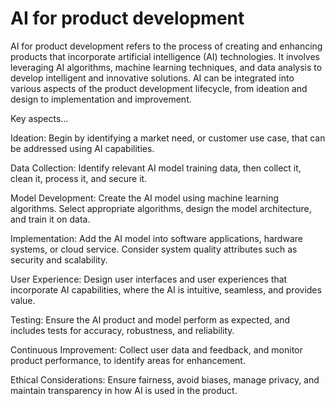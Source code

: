 # AI for product development 

AI for product development refers to the process of creating and enhancing products that incorporate artificial intelligence (AI) technologies. It involves leveraging AI algorithms, machine learning techniques, and data analysis to develop intelligent and innovative solutions. AI can be integrated into various aspects of the product development lifecycle, from ideation and design to implementation and improvement. 

Key aspects…

Ideation: Begin by identifying a market need, or customer use case, that can be addressed using AI capabilities. 

Data Collection: Identify relevant AI model training data, then collect it, clean it, process it, and secure it. 

Model Development: Create the AI model using machine learning algorithms. Select appropriate algorithms, design the model architecture, and train it on data.

Implementation: Add the AI model into software applications, hardware systems, or cloud service. Consider system quality attributes such as security and scalability.

User Experience: Design user interfaces and user experiences that incorporate AI capabilities, where the AI is intuitive, seamless, and provides value.

Testing: Ensure the AI product and model perform as expected, and includes tests for accuracy, robustness, and reliability.

Continuous Improvement: Collect user data and feedback, and monitor product performance, to identify areas for enhancement.

Ethical Considerations: Ensure fairness, avoid biases, manage privacy, and maintain transparency in how AI is used in the product.
